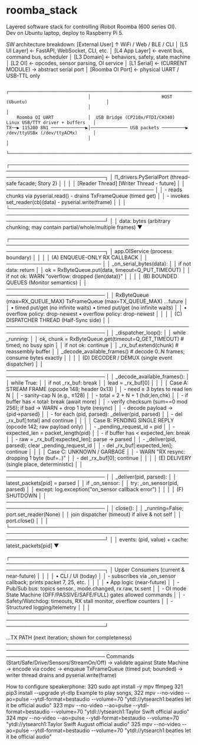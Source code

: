 # roomba_stack
Layered software stack for controlling iRobot Roomba (600 series OI).  
Dev on Ubuntu laptop, deploy to Raspberry Pi 5.

SW architecture breakdown:
[External User]
     ↑ WiFi / Web / BLE / CLI
     │
 [L5 UI Layer]  ←  FastAPI, WebSocket, CLI, etc.
     │
 [L4 App Layer]  ← event bus, command bus, scheduler
     │
 [L3 Domain]    ← behaviors, safety, state machine
     │
 [L2 OI]        ← opcodes, sensor parsing, OI service
     │
 [L1 Serial]    ← (CURRENT MODULE) → abstract serial port
     │
 [Roomba OI Port] ← physical UART / USB-TTL only

                                    ┌──────────────────────────────────────────────────────────────────────┐
                                   │                           HOST (Ubuntu)                              │
                                   │                                                                      │
        Roomba OI UART             │  USB Bridge (CP210x/FTDI/CH340)     Linux USB/TTY driver + buffers   │
    TX──▶ 115200 8N1 ─────────────▶│────────────── USB packets ─────────▶ /dev/ttyUSBx (/dev/ttyACMx)      │
                                   │                                                                      │
                                   └──────────────────────────────────────────────────────────────────────┘

┌──────────────────────────────────────────────────────────────────────────────────────────────────────────────────────────────┐
│                                             l1_drivers.PySerialPort (thread-safe facade; Story 2)                           │
│                                                                                                                              │
│   [Reader Thread]                                      [Writer Thread - future]                                              │
│   ───────────────                                      ─────────────────────────                                              │
│   - reads chunks via pyserial.read()                   - drains TxFrameQueue (timed get)                                     │
│   - invokes set_reader(cb)(data)                       - pyserial.write(frame)                                               │
│                                                                                                                              │
└──────────────────────────────────────────────────────────────────────────────────────────────────────────────────────────────┘
                                     │
                                     │ data: bytes (arbitrary chunking; may contain partial/whole/multiple frames)
                                     ▼

┌──────────────────────────────────────────────────────────────────────────────────────────────────────────────────────────────┐
│                                             app.OIService  (process boundary)                                                │
│                                                                                                                              │
│  (A) ENQUEUE-ONLY RX CALLBACK                                                                                                 │
│  ──────────────────────────                                                                                                   │
│  _on_serial_bytes(data):                                                                                                      │
│    if not data: return                                                                                                        │
│    ok = RxByteQueue.put(data, timeout=Q_PUT_TIMEOUT)                                                                          │
│    if not ok: WARN "overflow: dropped {len(data)}"                                                                            │
│                                                                                                                              │
│  (B) BOUNDED QUEUES (Monitor semantics)                                                                                       │
│  ─────────────────────────────────────────────────────────────────────────────                                                │
│   RxByteQueue (max=RX_QUEUE_MAX)        TxFrameQueue (max=TX_QUEUE_MAX)  …future                                              │
│     • timed put/get (no infinite waits)  • timed put/get (no infinite waits)                                                  │
│     • overflow policy: drop-newest       • overflow policy: drop-newest                                                       │
│                                                                                                                              │
│  (C) DISPATCHER THREAD (Half-Sync side)                                                                                       │
│  ─────────────────────────────────────────────────────────────────────────────                                                │
│  _dispatcher_loop():                                                                                                          │
│    while _running:                                                                                                            │
│      ok, chunk = RxByteQueue.get(timeout=Q_GET_TIMEOUT)  # timed; no busy spin                                                │
│      if not ok: continue                                                                                                      │
│      _rx_buf.extend(chunk)                    # reassembly buffer                                                             │
│      _decode_available_frames()               # decode 0..N frames; consume bytes exactly                                      │
│                                                                                                                              │
│  (D) DECODER / DEMUX (single event dispatcher)                                                                               │
│  ─────────────────────────────────────────────────────────────────────────────                                                │
│  _decode_available_frames():                                                                                                │
│    while True:                                                                                                               │
│      if not _rx_buf: break                                                                                                    │
│      lead = _rx_buf[0]                                                                                                        │
│                                                                                                                              │
│      Case A: STREAM FRAME (opcode 148; header 0x13)                                                                           │
│        - need ≥ 3 bytes to read len N                                                                                         │
│        - sanity-cap N (e.g., ≤128)                                                                                            │
│        - total = 2 + N + 1 (hdr,len,chk)                                                                                      │
│        - if buffer has < total: break (await more)                                                                            │
│        - verify checksum (sum==0 mod 256); if bad → WARN + drop 1 byte (resync)                                               │
│        - decode payload → {pid→parsed}                                                                                         │
│        - for each (pid, parsed): _deliver(pid, parsed)                                                                        │
│        - del _rx_buf[:total] and continue                                                                                     │
│                                                                                                                              │
│      Case B: PENDING SINGLE REPLY (opcode 142; raw payload only)                                                              │
│        - _pending_request_id = pid                                                                                            │
│        - expected_len = packet_length(pid)                                                                                    │
│        - if buffer has < expected_len: break                                                                                  │
│        - raw = _rx_buf[:expected_len]; parse → parsed                                                                         │
│        - _deliver(pid, parsed); clear _pending_request_id                                                                     │
│        - del _rx_buf[:expected_len]; continue                                                                                 │
│                                                                                                                              │
│      Case C: UNKNOWN / GARBAGE                                                                                                │
│        - WARN "RX resync: dropping 1 byte (buf=..)"                                                                           │
│        - del _rx_buf[0]; continue                                                                                             │
│                                                                                                                              │
│  (E) DELIVERY (single place, deterministic)                                                                                   │
│  ─────────────────────────────────────────────────────────────────────────────                                                │
│  _deliver(pid, parsed):                                                                                                       │
│    latest_packets[pid] = parsed                                                                                               │
│    if _on_sensor:                                                                                                             │
│       try: _on_sensor(pid, parsed)                                                                                            │
│       except: log.exception("on_sensor callback error")                                                                       │
│                                                                                                                              │
│  (F) SHUTDOWN                                                                                                                 │
│  ─────────────────────────────────────────────────────────────────────────────                                                │
│  close():                                                                                                                     │
│    _running=False; port.set_reader(None)                                                                                      │
│    join dispatcher (timeout) if alive & not self                                                                              │
│    port.close()                                                                                                               │
│                                                                                                                              │
└──────────────────────────────────────────────────────────────────────────────────────────────────────────────────────────────┘
                                     │
                                     │ events: (pid, value)   +   cache: latest_packets[pid]
                                     ▼

┌──────────────────────────────────────────────────────────────────────────────────────────────────────────────────────────────┐
│                                        Upper Consumers (current & near-future)                                               │
│                                                                                                                              │
│  • CLI / UI (today)                                                                                                          │
│     - subscribes via _on_sensor callback; prints packet 7, 25, etc.                                                          │
│                                                                                                                              │
│  • App logic (near-future)                                                                                                   │
│     - Pub/Sub bus: topics sensor.<pid>, mode.changed, rx.raw, tx.sent                                                         │
│     - OI mode State Machine (OFF/PASSIVE/SAFE/FULL) gates allowed commands                                                    │
│     - Safety/Watchdog: timeouts, RX stall monitor, overflow counters                                                          │
│     - Structured logging/telemetry                                                                                            │
│                                                                                                                              │
└──────────────────────────────────────────────────────────────────────────────────────────────────────────────────────────────┘

…TX PATH (next iteration; shown for completeness)
───────────────────────────────────────────────────────────────────────────────────────────────────────────────────────────────
Commands (Start/Safe/Drive/Sensors/StreamOn/Off)
    → validate against State Machine
    → encode via codec
    → enqueue TxFrameQueue (timed put; bounded)
    → writer thread drains and pyserial.write(frame)

How to configure speakerphone:
  320  sudo apt install -y mpv ffmpeg
  321  pip3 install --upgrade yt-dlp
  Example to play songs,
  322  mpv --no-video --ao=pulse --ytdl-format=bestaudio --volume=70   "ytdl://ytsearch1:beatles let it be official audio"
  323  mpv --no-video --ao=pulse --ytdl-format=bestaudio --volume=70   "ytdl://ytsearch1:Taylor Swift official audio"
  324  mpv --no-video --ao=pulse --ytdl-format=bestaudio --volume=70   "ytdl://ytsearch1:Taylor Swift August official audio"
  325  mpv --no-video --ao=pulse --ytdl-format=bestaudio --volume=70   "ytdl://ytsearch1:beatles let it be official audio"